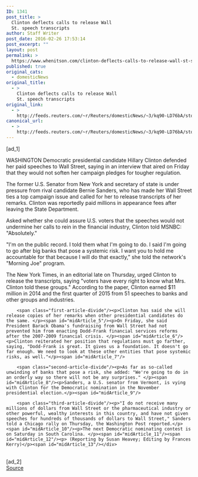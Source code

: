 ```yaml
---
ID: 1341
post_title: >
  Clinton deflects calls to release Wall
  St. speech transcripts
author: Staff Writer
post_date: 2016-02-26 17:53:14
post_excerpt: ""
layout: post
permalink: >
  https://www.whenitson.com/clinton-deflects-calls-to-release-wall-st-speech-transcripts/
published: true
original_cats:
  - domesticNews
original_title:
  - >
    Clinton deflects calls to release Wall
    St. speech transcripts
original_link:
  - >
    http://feeds.reuters.com/~r/Reuters/domesticNews/~3/kq90-LD76bA/story01.htm
canonical_url:
  - >
    http://feeds.reuters.com/~r/Reuters/domesticNews/~3/kq90-LD76bA/story01.htm
---
```

 [ad_1]
<br><div id="articleText">
<span id="midArticle_start"/>

<span class="focusParagraph" readability="5"><p><span class="articleLocation">WASHINGTON</span> Democratic presidential candidate Hillary Clinton defended her paid speeches to Wall Street, saying in an interview that aired on Friday that they would not soften her campaign pledges for tougher regulation. </p></span><span id="midArticle_0"/><p>The former U.S. Senator from New York and secretary of state is under pressure from rival candidate Bernie Sanders, who has made her Wall Street ties a top campaign issue and called for her to release transcripts of her remarks. Clinton was reportedly paid millions in appearance fees after leaving the State Department.</p><span id="midArticle_1"/><p>Asked whether she could assure U.S. voters that the speeches would not undermine her calls to rein in the financial industry, Clinton told MSNBC: "Absolutely."</p><span id="midArticle_2"/><p>"I'm on the public record. I told them what I'm going to do. I said I'm going to go after big banks that pose a systemic risk. I want you to hold me accountable for that because I will do that exactly," she told the network's "Morning Joe" program. </p><span id="midArticle_3"/><p>The New York Times, in an editorial late on Thursday, urged Clinton to release the transcripts, saying "voters have every right to know what Mrs. Clinton told these groups." According to the paper, Clinton earned $11 million in 2014 and the first quarter of 2015 from 51 speeches to banks and other groups and industries.</p><span id="midArticle_4"/>
        
        <span class="first-article-divide"/><p>Clinton has said she will release copies of her remarks when other presidential candidates do the same. </p><span id="midArticle_5"/><p>On Friday, she said President Barack Obama's fundraising from Wall Street had not prevented him from enacting Dodd-Frank financial services reforms after the 2007-2009 financial crisis. </p><span id="midArticle_6"/><p>Clinton reiterated her position that regulations must go farther, saying, "Dodd-Frank is great. It gives us a foundation. It doesn't go far enough. We need to look at these other entities that pose systemic risks, as well."</p><span id="midArticle_7"/>
        
        <span class="second-article-divide"/><p>As far as so-called unwinding of banks that pose a risk, she added: "We're going to do in an orderly way so there will not be any surprises." </p><span id="midArticle_8"/><p>Sanders, a U.S. senator from Vermont, is vying with Clinton for the Democratic nomination in the November presidential election.</p><span id="midArticle_9"/>
        
        <span class="third-article-divide"/><p>"I do not receive many millions of dollars from Wall Street or the pharmaceutical industry or other powerful, wealthy interests in this country, and have not given speeches for hundreds of thousands of dollars to Wall Street," Sanders told a Chicago rally on Thursday, the Washington Post reported.</p><span id="midArticle_10"/><p>The next Democratic nominating contest is on Saturday in South Carolina. </p><span id="midArticle_11"/><span id="midArticle_12"/><p> (Reporting by Susan Heavey; Editing by Frances Kerry)</p><span id="midArticle_13"/></div>
<br>[ad_2]
<br><a href="http://feeds.reuters.com/~r/Reuters/domesticNews/~3/kq90-LD76bA/story01.htm">Source </a>
